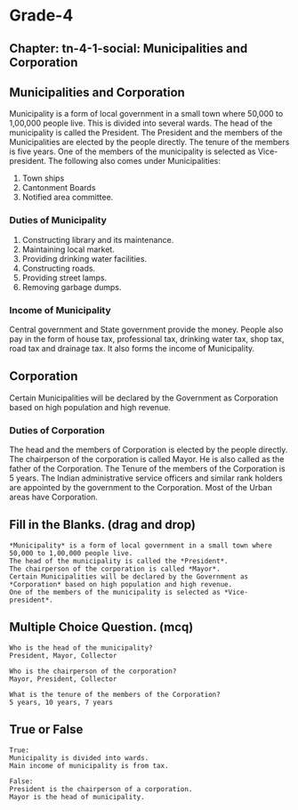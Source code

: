 # Grade-4

## Chapter: tn-4-1-social: Municipalities and Corporation
## Municipalities and Corporation
Municipality is a form of local government in a small town where 50,000 to 1,00,000 people live. This is divided into several wards. The head of the municipality is called the President. The President and the members of the Municipalities are elected by the people directly. The tenure of the members is five years. One of the members of the municipality is selected as Vice-president.
The following also comes under Municipalities:
1.	Town ships
2.	 Cantonment Boards 
3.	Notified area committee.

### Duties of Municipality
1.	Constructing library and its maintenance.
2.	Maintaining local market.
3.	Providing drinking water facilities.
4.	Constructing roads.
5.	Providing street lamps.
6.	Removing garbage dumps.

### Income of Municipality
Central government and State government provide the money. People also pay in the form of house tax, professional tax, drinking water tax, shop tax, road tax and drainage tax. It also forms the income of Municipality.

## Corporation
Certain Municipalities will be declared by the Government as Corporation based on high population and high revenue.

### Duties of Corporation
The head and the members of Corporation is elected by the people directly. The chairperson of the corporation is called Mayor. He is also called as the father of the Corporation. The Tenure of the members of the Corporation is 5 years. The Indian administrative service officers and similar rank holders are appointed by the government to the Corporation. Most of the Urban areas have Corporation.

## Fill in the Blanks. (drag and drop)
```
*Municipality* is a form of local government in a small town where 50,000 to 1,00,000 people live.
The head of the municipality is called the *President*.
The chairperson of the corporation is called *Mayor*.
Certain Municipalities will be declared by the Government as *Corporation* based on high population and high revenue.
One of the members of the municipality is selected as *Vice-president*.
```
## Multiple Choice Question. (mcq)
```
Who is the head of the municipality?
President, Mayor, Collector

Who is the chairperson of the corporation?
Mayor, President, Collector

What is the tenure of the members of the Corporation?
5 years, 10 years, 7 years
```
## True or False
```
True: 
Municipality is divided into wards.
Main income of municipality is from tax.

False:
President is the chairperson of a corporation.
Mayor is the head of municipality.
```
